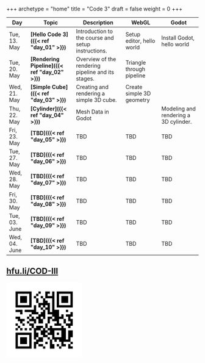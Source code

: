 +++
archetype = "home"
title = "Code 3"
draft = false
weight = 0
+++


|Day            | Topic                         | Description       | WebGL | Godot |
|---            |---                            |---                | ---   | --- |
|Tue, 13. May   | **[Hello Code 3]({{< ref "day_01" >}})**    | Introduction to the course and setup instructions. | Setup editor, hello world | Install Godot, hello world |
|Tue, 20. May   | **[Rendering Pipeline]({{< ref "day_02" >}})**    | Overview of the rendering pipeline and its stages. | Triangle through pipeline |  |
|Wed, 21. May   | **[Simple Cube]({{< ref "day_03" >}})**    | Creating and rendering a simple 3D cube. | Create simple 3D geometry |  |
|Thu, 22. May   | **[Cylinder]({{< ref "day_04" >}})**    | Mesh Data in Godot |  | Modeling and rendering a 3D cylinder. |
|Fri, 23. May   | **[TBD]({{< ref "day_05" >}})**    | TBD | TBD | TBD |
|Tue, 27. May   | **[TBD]({{< ref "day_06" >}})**    | TBD | TBD | TBD |
|Wed, 28. May   | **[TBD]({{< ref "day_07" >}})**    | TBD | TBD | TBD |
|Fri, 30. May   | **[TBD]({{< ref "day_08" >}})**    | TBD | TBD | TBD |
|Tue, 03. June  | **[TBD]({{< ref "day_09" >}})**    | TBD | TBD | TBD |
|Wed, 04. June  | **[TBD]({{< ref "day_10" >}})**    | TBD | TBD | TBD |

## [hfu.li/COD-III](https://hfu.li/COD-III)

![QR-Code](./QR-hfu-li-COD-III.svg)
